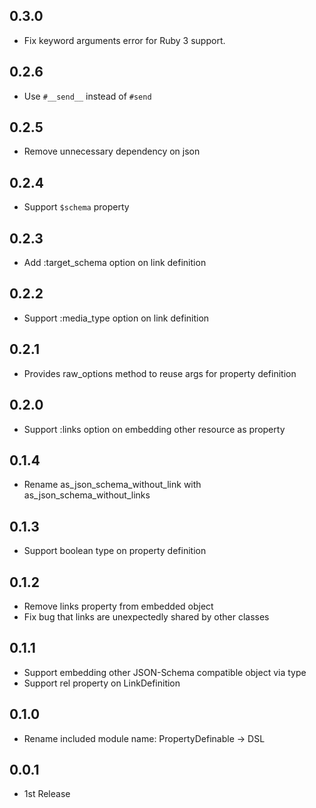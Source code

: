 ## 0.3.0

- Fix keyword arguments error for Ruby 3 support.

## 0.2.6

- Use `#__send__` instead of `#send`

## 0.2.5

- Remove unnecessary dependency on json

## 0.2.4

- Support `$schema` property

## 0.2.3

- Add :target_schema option on link definition

## 0.2.2

- Support :media_type option on link definition

## 0.2.1

- Provides raw_options method to reuse args for property definition

## 0.2.0

- Support :links option on embedding other resource as property

## 0.1.4

- Rename as_json_schema_without_link with as_json_schema_without_links

## 0.1.3

- Support boolean type on property definition

## 0.1.2

- Remove links property from embedded object
- Fix bug that links are unexpectedly shared by other classes

## 0.1.1

- Support embedding other JSON-Schema compatible object via type
- Support rel property on LinkDefinition

## 0.1.0

- Rename included module name: PropertyDefinable -> DSL

## 0.0.1

- 1st Release
